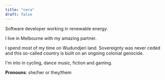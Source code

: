```yaml
---
title: "cera"
draft: false
---
```


Software developer working in renewable energy.

I live in Melbourne with my amazing partner.

I spend most of my time on Wudundjeri land. Sovereignty was never ceded and this so-called country is built on an ongoing colonial genocide.

I'm into in cycling, dance music, fiction and gaming.

**Pronouns**: she/her or they/them
